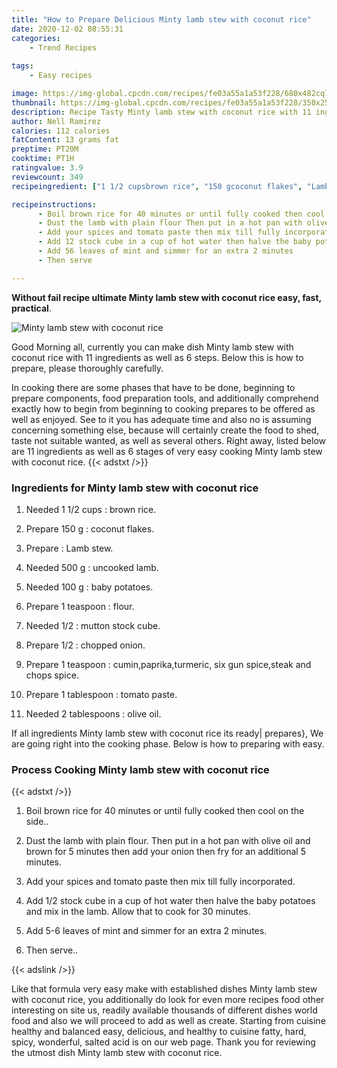 ```yaml
---
title: "How to Prepare Delicious Minty lamb stew with coconut rice"
date: 2020-12-02 08:55:31
categories:
    - Trend Recipes
    
tags:
    - Easy recipes

image: https://img-global.cpcdn.com/recipes/fe03a55a1a53f228/680x482cq70/minty-lamb-stew-with-coconut-rice-recipe-main-photo.jpg
thumbnail: https://img-global.cpcdn.com/recipes/fe03a55a1a53f228/350x250cq70/minty-lamb-stew-with-coconut-rice-recipe-main-photo.jpg
description: Recipe Tasty Minty lamb stew with coconut rice with 11 ingredients and 6 stages of easy cooking.
author: Nell Ramirez
calories: 112 calories
fatContent: 13 grams fat
preptime: PT20M
cooktime: PT1H
ratingvalue: 3.9
reviewcount: 349
recipeingredient: ["1 1/2 cupsbrown rice", "150 gcoconut flakes", "Lamb stew", "500 guncooked lamb", "100 gbaby potatoes", "1 teaspoonflour", "1/2mutton stock cube", "1/2chopped onion", "1 teaspooncuminpaprikaturmeric six gun spicesteak and chops spice", "1 tablespoontomato paste", "2 tablespoonsolive oil"]

recipeinstructions: 
      - Boil brown rice for 40 minutes or until fully cooked then cool on the side 
      - Dust the lamb with plain flour Then put in a hot pan with olive oil and brown for 5 minutes then add your onion then fry for an additional 5 minutes 
      - Add your spices and tomato paste then mix till fully incorporated 
      - Add 12 stock cube in a cup of hot water then halve the baby potatoes and mix in the lamb Allow that to cook for 30 minutes 
      - Add 56 leaves of mint and simmer for an extra 2 minutes 
      - Then serve

---
```




**Without fail recipe ultimate Minty lamb stew with coconut rice easy, fast, practical**. 


![Minty lamb stew with coconut rice](https://img-global.cpcdn.com/recipes/fe03a55a1a53f228/680x482cq70/minty-lamb-stew-with-coconut-rice-recipe-main-photo.jpg "Minty lamb stew with coconut rice")




Good Morning all, currently you can make dish Minty lamb stew with coconut rice with 11 ingredients as well as 6 steps. Below this is how to prepare, please thoroughly carefully.

In cooking there are some phases that have to be done, beginning to prepare components, food preparation tools, and additionally comprehend exactly how to begin from beginning to cooking prepares to be offered as well as enjoyed. See to it you has adequate time and also no is assuming concerning something else, because will certainly create the food to shed, taste not suitable wanted, as well as several others. Right away, listed below are 11 ingredients as well as 6 stages of very easy cooking Minty lamb stew with coconut rice.
{{< adstxt />}}

### Ingredients for Minty lamb stew with coconut rice


1. Needed 1 1/2 cups : brown rice.

1. Prepare 150 g : coconut flakes.

1. Prepare  : Lamb stew.

1. Needed 500 g : uncooked lamb.

1. Needed 100 g : baby potatoes.

1. Prepare 1 teaspoon : flour.

1. Needed 1/2 : mutton stock cube.

1. Prepare 1/2 : chopped onion.

1. Prepare 1 teaspoon : cumin,paprika,turmeric, six gun spice,steak and chops spice.

1. Prepare 1 tablespoon : tomato paste.

1. Needed 2 tablespoons : olive oil.



If all ingredients Minty lamb stew with coconut rice its ready| prepares}, We are going right into the cooking phase. Below is how to preparing with easy.

### Process Cooking Minty lamb stew with coconut rice

{{< adstxt />}}


1. Boil brown rice for 40 minutes or until fully cooked then cool on the side..



1. Dust the lamb with plain flour. Then put in a hot pan with olive oil and brown for 5 minutes then add your onion then fry for an additional 5 minutes.



1. Add your spices and tomato paste then mix till fully incorporated.



1. Add 1/2 stock cube in a cup of hot water then halve the baby potatoes and mix in the lamb. Allow that to cook for 30 minutes.



1. Add 5-6 leaves of mint and simmer for an extra 2 minutes.



1. Then serve..





{{< adslink />}}

Like that formula very easy make with established dishes Minty lamb stew with coconut rice, you additionally do look for even more recipes food other interesting on site us, readily available thousands of different dishes world food and also we will proceed to add as well as create. Starting from cuisine healthy and balanced easy, delicious, and healthy to cuisine fatty, hard, spicy, wonderful, salted acid is on our web page. Thank you for reviewing the utmost dish Minty lamb stew with coconut rice.
